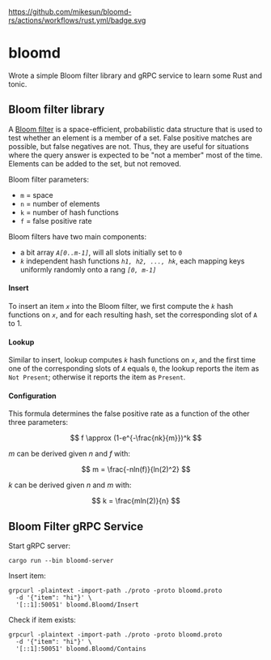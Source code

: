 https://github.com/mikesun/bloomd-rs/actions/workflows/rust.yml/badge.svg

# bloomd

Wrote a simple Bloom filter library and gRPC service to learn some Rust and tonic.

## Bloom filter library
A [Bloom filter](https://en.wikipedia.org/wiki/Bloom_filter) is a space-efficient, probabilistic data structure that is used to test whether an element is a member of a set. False positive matches are possible, but false negatives are not. Thus, they are useful for situations where the query answer is expected to be "not a member" most of the time. Elements can be added to the set, but not removed.

Bloom filter parameters:
- `m` = space
- `n` = number of elements
- `k` = number of hash functions
- `f` = false positive rate

Bloom filters have two main components:
* a bit array *`A[0..m-1]`*, will all slots initially set to `0`
* *`k`* independent hash functions *`h1, h2, ..., hk`*, each mapping keys uniformly randomly onto a rang *`[0, m-1]`*

#### Insert
To insert an item *`x`* into the Bloom filter, we first compute the *`k`* hash functions on *`x`*, and for each resulting hash, set the corresponding slot of `A` to 1.

#### Lookup
Similar to insert, lookup computes *`k`* hash functions on *`x`*, and the first time one of the corresponding slots of *`A`* equals `0`, the lookup reports the item as `Not Present`; otherwise it reports the item as `Present`.

#### Configuration

This formula determines the false positive rate as a function of the other three parameters:

$$
f \approx (1-e^{-\frac{nk}{m}})^k 
$$

$m$ can be derived given $n$ and $f$ with:

$$
m = \frac{-nln(f)}{ln(2)^2}
$$

$k$ can be derived given $n$ and $m$ with:

$$
k = \frac{mln(2)}{n}
$$

## Bloom Filter gRPC Service

Start gRPC server:

```
cargo run --bin bloomd-server
```

Insert item:

```
grpcurl -plaintext -import-path ./proto -proto bloomd.proto 
  -d '{"item": "hi"}' \
  '[::1]:50051' bloomd.Bloomd/Insert
```

Check if item exists:

```
grpcurl -plaintext -import-path ./proto -proto bloomd.proto 
  -d '{"item": "hi"}' \
  '[::1]:50051' bloomd.Bloomd/Contains
```
